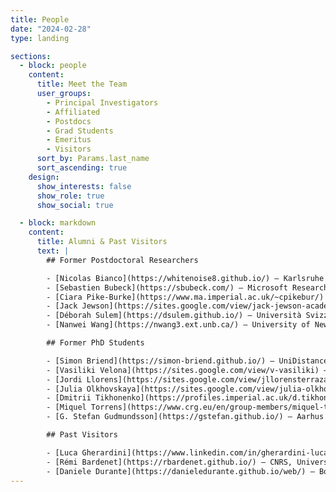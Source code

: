 ```yaml
---
title: People
date: "2024-02-28"
type: landing

sections:
  - block: people
    content:
      title: Meet the Team
      user_groups:
        - Principal Investigators
        - Affiliated
        - Postdocs
        - Grad Students
        - Emeritus
        - Visitors
      sort_by: Params.last_name
      sort_ascending: true
    design:
      show_interests: false
      show_role: true
      show_social: true

  - block: markdown
    content:
      title: Alumni & Past Visitors
      text: |
        ## Former Postdoctoral Researchers

        - [Nicolas Bianco](https://whitenoise8.github.io/) – Karlsruhe Institute of Technology  
        - [Sebastien Bubeck](https://sbubeck.com/) – Microsoft Research  
        - [Ciara Pike‑Burke](https://www.ma.imperial.ac.uk/~cpikebur/) – Imperial College London ()  
        - [Jack Jewson](https://sites.google.com/view/jack-jewson-academic-profile/home) – Monash University  
        - [Déborah Sulem](https://dsulem.github.io/) – Università Svizzera Italiana  
        - [Nanwei Wang](https://nwang3.ext.unb.ca/) – University of New Brunswick  

        ## Former PhD Students

        - [Simon Briend](https://simon-briend.github.io/) – UniDistance Suisse   
        - [Vasiliki Velona](https://sites.google.com/view/v-vasiliki) – Hebrew University of Jerusalem  
        - [Jordi Llorens](https://sites.google.com/view/jllorensterrazas/home) – University of Surrey  
        - [Julia Olkhovskaya](https://sites.google.com/view/julia-olkhovskaya/home) – Delft University of Technology  
        - [Dmitrii Tikhonenko](https://profiles.imperial.ac.uk/d.tikhonenko) – Imperial College London
        - [Miquel Torrens](https://www.crg.eu/en/group-members/miquel-torrens-dinares) – Centre for Genomic Regulation, Barcelona.
        - [G. Stefan Gudmundsson](https://gstefan.github.io/) – Aarhus University  

        ## Past Visitors

        - [Luca Gherardini](https://www.linkedin.com/in/gherardini-luca-419105193/?originalSubdomain=it) – Università degli Studi di Firenze (2024)  
        - [Rémi Bardenet](https://rbardenet.github.io/) – CNRS, Université de Lille (2023)  
        - [Daniele Durante](https://danieledurante.github.io/web/) – Bocconi University (2023)  
---
```


